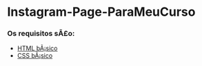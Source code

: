 # Instagram-Page-ParaMeuCurso

### Os requisitos sÃ£o:

* [HTML bÃ¡sico](https://www.w3schools.com/html/)
* [CSS bÃ¡sico](https://developer.mozilla.org/pt-BR/docs/Web/CSS)
